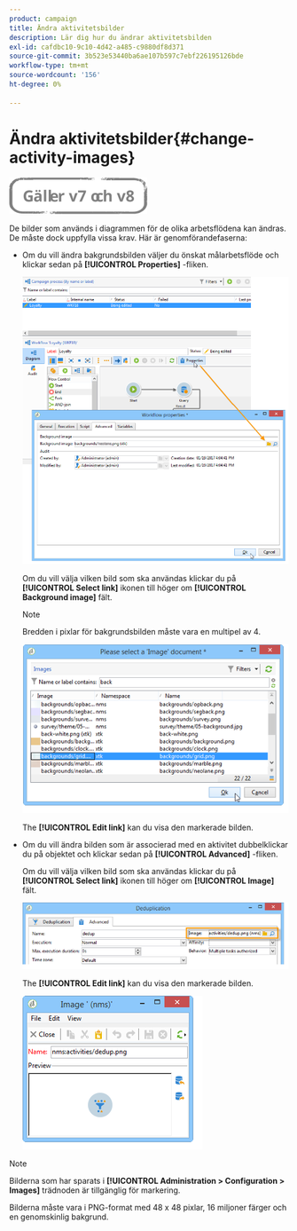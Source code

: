 ```yaml
---
product: campaign
title: Ändra aktivitetsbilder
description: Lär dig hur du ändrar aktivitetsbilden
exl-id: cafdbc10-9c10-4d42-a485-c9880df8d371
source-git-commit: 3b523e53440ba6ae107b597c7ebf226195126bde
workflow-type: tm+mt
source-wordcount: '156'
ht-degree: 0%

---
```


# Ändra aktivitetsbilder{#change-activity-images}

![](../../assets/common.svg)

De bilder som används i diagrammen för de olika arbetsflödena kan ändras. De måste dock uppfylla vissa krav. Här är genomförandefaserna:

* Om du vill ändra bakgrundsbilden väljer du önskat målarbetsflöde och klickar sedan på **[!UICONTROL Properties]** -fliken.

   ![](assets/s_user_segmentation_properties_tab.png)

   Om du vill välja vilken bild som ska användas klickar du på **[!UICONTROL Select link]** ikonen till höger om **[!UICONTROL Background image]** fält.

   >[!NOTE]
   >
   >Bredden i pixlar för bakgrundsbilden måste vara en multipel av 4.

   ![](assets/s_user_segmentation_background_select.png)

   The **[!UICONTROL Edit link]** kan du visa den markerade bilden.

* Om du vill ändra bilden som är associerad med en aktivitet dubbelklickar du på objektet och klickar sedan på **[!UICONTROL Advanced]** -fliken.

   Om du vill välja vilken bild som ska användas klickar du på **[!UICONTROL Select link]** ikonen till höger om **[!UICONTROL Image]** fält.

   ![](assets/s_user_segmentation_activity_image.png)

   The **[!UICONTROL Edit link]** kan du visa den markerade bilden.

   ![](assets/s_user_segmentation_activity_image_select.png)

>[!NOTE]
>
>Bilderna som har sparats i **[!UICONTROL Administration > Configuration > Images]** trädnoden är tillgänglig för markering.
>  
>Bilderna måste vara i PNG-format med 48 x 48 pixlar, 16 miljoner färger och en genomskinlig bakgrund.
